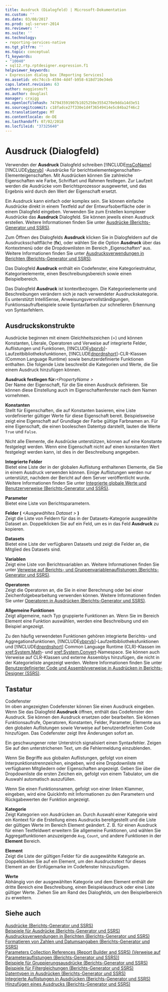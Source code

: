 ```yaml
---
title: Ausdruck (Dialogfeld) | Microsoft-Dokumentation
ms.custom: ''
ms.date: 03/08/2017
ms.prod: sql-server-2014
ms.reviewer: ''
ms.suite: ''
ms.technology:
- reporting-services-native
ms.tgt_pltfrm: ''
ms.topic: conceptual
f1_keywords:
- "10040"
- sql12.rtp.rptdesigner.expression.f1
helpviewer_keywords:
- Expression dialog box [Reporting Services]
ms.assetid: e6c74ccb-4594-4d4f-b958-618d710e34eb
caps.latest.revision: 63
author: maggiesmsft
ms.author: douglasl
manager: craigg
ms.openlocfilehash: 747943591907b1025250e3554270e9dda14d3e51
ms.sourcegitcommit: c18fadce27f330e1d4f36549414e5c84ba2f46c2
ms.translationtype: MT
ms.contentlocale: de-DE
ms.lasthandoff: 07/02/2018
ms.locfileid: "37325640"
---
```

# <a name="expression-dialog-box"></a>Ausdruck (Dialogfeld)
  Verwenden der **Ausdruck** Dialogfeld schreiben [!INCLUDE[msCoName](../includes/msconame-md.md)] [!INCLUDE[vbprvb](../includes/vbprvb-md.md)] -Ausdrücke für berichtselementeigenschaften-Elementeigenschaften. Mit Ausdrücken können Sie zahlreiche Eigenschaften wie Farbe, Schriftart und Rahmen festlegen. Zur Laufzeit werden die Ausdrücke vom Berichtsprozessor ausgewertet, und das Ergebnis wird durch den Wert der Eigenschaft ersetzt.  
  
 Ein Ausdruck kann einfach oder komplex sein. Sie können einfache Ausdrücke direkt in einem Textfeld auf der Entwurfsoberfläche oder in einem Dialogfeld eingeben. Verwenden Sie zum Erstellen komplexer Ausdrücke das **Ausdruck** Dialogfeld. Sie können jeweils einen Ausdruck erstellen. Weitere Informationen finden Sie unter [Ausdrücke &#40;Berichts-Generator und SSRS&#41;](report-design/expressions-report-builder-and-ssrs.md).  
  
 Zum Öffnen des Dialogfelds **Ausdruck** klicken Sie in Dialogfeldern auf die Ausdrucksschaltfläche (**fx**), oder wählen Sie die Option **Ausdruck** über das Kontextmenü oder die Dropdownlisten im Bereich „Eigenschaften“ aus. Weitere Informationen finden Sie unter [Ausdrucksverwendungen in Berichten &#40;Berichts-Generator und SSRS&#41;](report-design/expression-uses-in-reports-report-builder-and-ssrs.md).  
  
 Das Dialogfeld **Ausdruck** enthält ein Codefenster, eine Kategoriestruktur, Kategorieelemente, einen Beschreibungsbereich sowie einen Beispielbereich.  
  
 Das Dialogfeld **Ausdruck** ist kontextbezogen. Die Kategorieelemente und Beschreibungen verändern sich je nach verwendeter Ausdruckskategorie. Es unterstützt IntelliSense, Anweisungsvervollständigungen, Funktionsaufrufbeispiele sowie Syntaxfarben zur schnelleren Erkennung von Syntaxfehlern.  
  
## <a name="expression-constructs"></a>Ausdruckskonstrukte  
 Ausdrücke beginnen mit einem Gleichheitszeichen (=) und können Konstanten, Literale, Operatoren und Verweise auf integrierte Felder, Auflistungen und Funktionen, [!INCLUDE[vbprvb](../includes/vbprvb-md.md)]-Laufzeitbibliotheksfunktionen, [!INCLUDE[dnprdnshort](../includes/dnprdnshort-md.md)]-CLR-Klassen (Common Language Runtime) sowie benutzerdefinierte Funktionen enthalten. Die folgende Liste beschreibt die Kategorien und Werte, die Sie einem Ausdruck hinzufügen können.  
  
 **Ausdruck festlegen für:***\<PropertyName >*   
 Der Name der Eigenschaft, für die Sie einen Ausdruck definieren. Sie können diese Einstellung auch im Eigenschaftenfenster nach dem Namen vornehmen.  
  
 **Konstanten**  
 Stellt für Eigenschaften, die auf Konstanten basieren, eine Liste vordefinierter gültiger Werte für diese Eigenschaft bereit. Beispielsweise zeigt eine Eigenschaft auf Grundlage der Farbe gültige Farbnamen an. Für eine Eigenschaft, die einen booleschen Datentyp darstellt, lauten die Werte `True` und `False`.  
  
 Nicht alle Elemente, die Ausdrücke unterstützen, können auf eine Konstante festgelegt werden. Wenn eine Eigenschaft nicht auf einen konstanten Wert festgelegt werden kann, ist dies in der Beschreibung angegeben.  
  
 **Integrierte Felder**  
 Bietet eine Liste der in der globalen Auflistung enthaltenen Elemente, die Sie in einem Ausdruck verwenden können. Einige Auflistungen werden nur unterstützt, nachdem der Bericht auf dem Server veröffentlicht wurde. Weitere Informationen finden Sie unter [Integrierte globale Werte und Benutzerverweise &#40;Berichts-Generator und SSRS&#41;](report-design/built-in-collections-built-in-globals-and-users-references-report-builder.md).  
  
 **Parameter**  
 Bietet eine Liste von Berichtsparametern.  
  
 **Felder (**  *\<Ausgewähltes Dataset >* **)**  
 Zeigt die Liste von Feldern für das in der Datasets-Kategorie ausgewählte Dataset an. Doppelklicken Sie auf ein Feld, um es in das Feld **Ausdruck** zu kopieren.  
  
 **Datasets**  
 Bietet eine Liste der verfügbaren Datasets und zeigt die Felder an, die Mitglied des Datasets sind.  
  
 **Variablen**  
 Zeigt eine Liste von Berichtsvariablen an. Weitere Informationen finden Sie unter [Verweise auf Berichts- und Gruppenvariablenauflistungen &#40;Berichts-Generator und SSRS&#41;](report-design/built-in-collections-report-and-group-variables-references-report-builder.md).  
  
 **Operatoren**  
 Zeigt die Operatoren an, die Sie in einer Berechnung oder bei einer Zeichenfolgebearbeitung verwenden können. Weitere Informationen finden Sie unter [Operatoren in Ausdrücken &#40;Berichts-Generator und SSRS&#41;](report-design/operators-in-expressions-report-builder-and-ssrs.md).  
  
 **Allgemeine Funktionen**  
 Zeigt allgemeine, nach Typ gruppierte Funktionen an. Wenn Sie im Bereich Element eine Funktion auswählen, werden eine Beschreibung und ein Beispiel angezeigt.  
  
 Zu den häufig verwendeten Funktionen gehören integrierte Berichts- und Aggregationsfunktionen, [!INCLUDE[vbprvb](../includes/vbprvb-md.md)]-Laufzeitbibliotheksfunktionen und [!INCLUDE[dnprdnshort](../includes/dnprdnshort-md.md)] Common Language Runtime (CLR)-Klassen im <xref:System.Math>- und <xref:System.Convert>-Namespace. Sie können auch Verweise auf CLR-Klassen und externe Assemblys hinzufügen, die nicht in der Kategorieliste angezeigt werden. Weitere Informationen finden Sie unter [Benutzerdefinierter Code und Assemblyverweise in Ausdrücken in Berichts-Designer &#40;SSRS&#41;](report-design/custom-code-and-assembly-references-in-expressions-in-report-designer-ssrs.md).  
  
## <a name="options"></a>Tastatur  
 Codefenster  
 Im oben angezeigten Codefenster können Sie einen Ausdruck eingeben. Wenn Sie das Dialogfeld **Ausdruck** öffnen, enthält das Codefenster den Ausdruck. Sie können den Ausdruck ersetzen oder bearbeiten. Sie können Funktionsaufrufe, Operatoren, Konstanten, Felder, Parameter, Elemente aus den globalen Auflistungen sowie Verweise auf benutzerdefinierten Code hinzufügen. Das Codefenster zeigt Ihre Änderungen sofort an.  
  
 Ein geschwungener roter Unterstrich signalisiert einen Syntaxfehler. Zeigen Sie auf den unterstrichenen Text, um die Fehlermeldung einzublenden.  
  
 Wenn Sie Begriffe aus globalen Auflistungen, gefolgt von einem Interpunktionstrennzeichen, eingeben, wird eine Dropdownliste mit verfügbaren Mitgliedern oder Eigenschaften angezeigt. Geben Sie über die Dropdownliste die ersten Zeichen ein, gefolgt von einem Tabulator, um die Auswahl automatisch auszufüllen.  
  
 Wenn Sie einen Funktionsnamen, gefolgt von einer linken Klammer, eingeben, wird eine QuickInfo mit Informationen zu den Parametern und Rückgabewerten der Funktion angezeigt.  
  
 **Kategorie**  
 Zeigt Kategorien von Ausdrücken an. Durch Auswahl einer Kategorie wird ein Kontext für die Erstellung eines Ausdrucks bereitgestellt und die Liste der gültigen Werte im Bereich Element geändert. Z. B. für einen Ausdruck für einen Textfeldwert erweitern Sie allgemeine Funktionen, und wählen Sie Aggregatfunktionen anzuzeigende `Avg`, `Count`, und andere Funktionen in der **Element** Bereich.  
  
 **Element**  
 Zeigt die Liste der gültigen Felder für die ausgewählte Kategorie an. Doppelklicken Sie auf ein Element, um den Ausdruckstext für dieses Element an der Einfügemarke im Codefenster hinzuzufügen.  
  
 **Werte**  
 Abhängig von der ausgewählten Kategorie und dem Element enthält der dritte Bereich eine Beschreibung, einen Beispielausdruck oder eine Liste gültiger Werte. Ziehen Sie am Rand des Dialogfelds, um den Beispielbereich zu erweitern.  
  
## <a name="see-also"></a>Siehe auch  
 [Ausdrücke &#40;Berichts-Generator und SSRS&#41;](report-design/expressions-report-builder-and-ssrs.md)   
 [Beispiele für Ausdrücke &#40;Berichts-Generator und SSRS&#41;](report-design/expression-examples-report-builder-and-ssrs.md)   
 [Ausdrucksverwendungen in Berichten &#40;Berichts-Generator und SSRS&#41;](report-design/expression-uses-in-reports-report-builder-and-ssrs.md)   
 [Formatieren von Zahlen und Datumsangaben &#40;Berichts-Generator und SSRS&#41;](report-design/formatting-numbers-and-dates-report-builder-and-ssrs.md)   
 [Parameters Collection References (Report Builder and SSRS) (Verweise auf Parameterauflistungen (Berichts-Generator und SSRS))](report-design/built-in-collections-parameters-collection-references-report-builder.md)   
 [Beispiele für Gruppierungsausdrücke (Berichts-Generator und SSRS)](report-design/group-expression-examples-report-builder-and-ssrs.md)   
 [Beispiele für Filtergleichungen &#40;Berichts-Generator und SSRS&#41;](report-design/filter-equation-examples-report-builder-and-ssrs.md)   
 [Datentypen in Ausdrücken (Berichts-Generator und SSRS)](report-design/data-types-in-expressions-report-builder-and-ssrs.md)   
 [Integrierte Auflistungen in Ausdrücken &#40;Berichts-Generator und SSRS&#41;](report-design/built-in-collections-in-expressions-report-builder.md)   
 [Hinzufügen eines Ausdrucks &#40;Berichts-Generator und SSRS&#41;](report-design/add-an-expression-report-builder-and-ssrs.md)  
  
  
